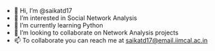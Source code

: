 - 👋 Hi, I’m @saikatd17
- 👀 I’m interested in Social Network Analysis
- 🌱 I’m currently learning Python
- 💞️ I’m looking to collaborate on Network Analysis projects
- 📫 To collaborate you can reach me at saikatd17@email.iimcal.ac.in

<!---
saikatd17/saikatd17 is a ✨ special ✨ repository because its `README.md` (this file) appears on your GitHub profile.
You can click the Preview link to take a look at your changes.
--->
